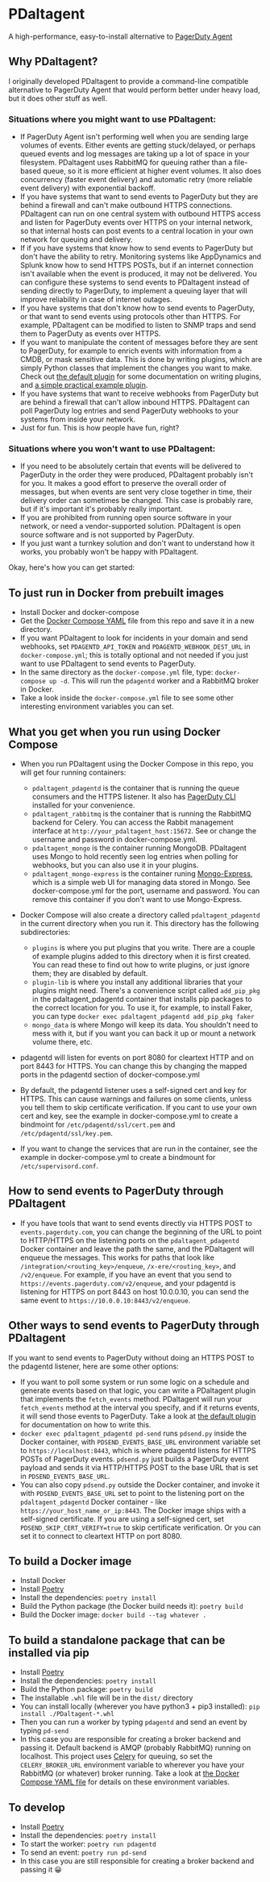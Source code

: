 # PDaltagent

A high-performance, easy-to-install alternative to [PagerDuty Agent](https://www.pagerduty.com/docs/guides/agent-install-guide/)

## Why PDaltagent?

I originally developed PDaltagent to provide a command-line compatible alternative to PagerDuty Agent that would perform better under heavy load, but it does other stuff as well. 

### Situations where you might want to use PDaltagent:

* If PagerDuty Agent isn't performing well when you are sending large volumes of events. Either events are getting stuck/delayed, or perhaps queued events and log messages are taking up a lot of space in your filesystem. PDaltagent uses RabbitMQ for queuing rather than a file-based queue, so it is more efficient at higher event volumes. It also does concurrency (faster event delivery) and automatic retry (more reliable event delivery) with exponential backoff.
* If you have systems that want to send events to PagerDuty but they are behind a firewall and can't make outbound HTTPS connections. PDaltagent can run on one central system with outbound HTTPS access and listen for PagerDuty events over HTTPS on your internal network, so that internal hosts can post events to a central location in your own network for queuing and delivery.
* If if you have systems that know how to send events to PagerDuty but don't have the ability to retry. Monitoring systems like AppDynamics and Splunk know how to send HTTPS POSTs, but if an internet connection isn't available when the event is produced, it may not be delivered. You can configure these systems to send events to PDaltagent instead of sending directly to PagerDuty, to implement a queuing layer that will improve reliability in case of internet outages.
* If you have systems that don't know how to send events to PagerDuty, or that want to send events using protocols other than HTTPS. For example, PDaltagent can be modified to listen to SNMP traps and send them to PagerDuty as events over HTTPS.
* If you want to manipulate the content of messages before they are sent to PagerDuty, for example to enrich events with information from a CMDB, or mask sensitive data. This is done by writing plugins, which are simply Python classes that implement the changes you want to make. Check out [the default plugin](pdaltagent/scripts/default_plugin.py) for some documentation on writing plugins, and [a simple practical example plugin](pdaltagent/scripts/example_filter_plugin.py).
* If you have systems that want to receive webhooks from PagerDuty but are behind a firewall that can't allow inbound HTTPS. PDaltagent can poll PagerDuty log entries and send PagerDuty webhooks to your systems from inside your network.
* Just for fun. This is how people have fun, right?

### Situations where you won't want to use PDaltagent:

* If you need to be absolutely certain that events will be delivered to PagerDuty in the order they were produced, PDaltagent probably isn't for you. It makes a good effort to preserve the overall order of messages, but when events are sent very close together in time, their delivery order can sometimes be changed. This case is probably rare, but if it's important it's probably really important.
* If you are prohibited from running open source software in your network, or need a vendor-supported solution. PDaltagent is open source software and is not supported by PagerDuty.
* If you just want a turnkey solution and don't want to understand how it works, you probably won't be happy with PDaltagent.

Okay, here's how you can get started:

## To just run in Docker from prebuilt images

* Install Docker and docker-compose
* Get the [Docker Compose YAML](./docker-compose.yml) file from this repo and save it in a new directory.
* If you want PDaltagent to look for incidents in your domain and send webhooks, set `PDAGENTD_API_TOKEN` and `PDAGENTD_WEBHOOK_DEST_URL` in `docker-compose.yml`; this is totally optional and not needed if you just want to use PDaltagent to send events to PagerDuty.
* In the same directory as the `docker-compose.yml` file, type: `docker-compose up -d`. This will run the `pdagentd` worker and a RabbitMQ broker in Docker.
* Take a look inside the `docker-compose.yml` file to see some other interesting environment variables you can set.

## What you get when you run using Docker Compose

* When you run PDaltagent using the Docker Compose in this repo, you will get four running containers:
    * `pdaltagent_pdagentd` is the container that is running the queue consumers and the HTTPS listener. It also has [PagerDuty CLI](https://github.com/martindstone/pagerduty-cli) installed for your convenience.
    * `pdaltagent_rabbitmq` is the container that is running the RabbitMQ backend for Celery. You can access the Rabbit management interface at `http://your_pdaltagent_host:15672`. See or change the username and password in docker-compose.yml.
    * `pdaltagent_mongo` is the container running MongoDB. PDaltagent uses Mongo to hold recently seen log entries when polling for webhooks, but you can also use it in your plugins.
    * `pdaltagent_mongo-express` is the container runing [Mongo-Express](https://github.com/mongo-express/mongo-express), which is a simple web UI for managing data stored in Mongo. See docker-compose.yml for the port, username and password. You can remove this container if you don't want to use Mongo-Express.

* Docker Compose will also create a directory called `pdaltagent_pdagentd` in the current directory when you run it. This directory has the following subdirectories:
    * `plugins` is where you put plugins that you write. There are a couple of example plugins added to this directory when it is first created. You can read these to find out how to write plugins, or just ignore them; they are disabled by default.
    * `plugin-lib` is where you install any additional libraries that your plugins might need. There's a convenience script called `add_pip_pkg` in the pdaltagent_pdagentd container that installs pip packages to the correct location for you. To use it, for example, to install Faker, you can type `docker exec pdaltagent_pdagentd add_pip_pkg faker`
    * `mongo_data` is where Mongo will keep its data. You shouldn't need to mess with it, but if you want you can back it up or mount a network volume there, etc.

* pdagentd will listen for events on port 8080 for cleartext HTTP and on port 8443 for HTTPS. You can change this by changing the mapped ports in the pdagentd section of docker-compose.yml
* By default, the pdagentd listener uses a self-signed cert and key for HTTPS. This can cause warnings and failures on some clients, unless you tell them to skip certificate verification. If you cant to use your own cert and key, see the example in docker-compose.yml to create a bindmoint for `/etc/pdagentd/ssl/cert.pem` and `/etc/pdagentd/ssl/key.pem`.
* If you want to change the services that are run in the container, see the example in docker-compose.yml to create a bindmount for `/etc/supervisord.conf`.

## How to send events to PagerDuty through PDaltagent

* If you have tools that want to send events directly via HTTPS POST to `events.pagerduty.com`, you can change the beginning of the URL to point to HTTP/HTTPS on the listening ports on the `pdaltagent_pdagentd` Docker container and leave the path the same, and the PDaltagent will enqueue the messages. This works for paths that look like `/integration/<routing_key>/enqueue`, `/x-ere/<routing_key>`, and `/v2/enqueue`. For example, if you have an event that you send to `https://events.pagerduty.com/v2/enqueue`, and your pdagentd is listening for HTTPS on port 8443 on host 10.0.0.10, you can send the same event to `https://10.0.0.10:8443/v2/enqueue`.

## Other ways to send events to PagerDuty through PDaltagent

If you want to send events to PagerDuty without doing an HTTPS POST to the pdagentd listener, here are some other options:

* If you want to poll some system or run some logic on a schedule and generate events based on that logic, you can write a PDaltagent plugin that implements the `fetch_events` method. PDaltagent will run your `fetch_events` method at the interval you specify, and if it returns events, it will send those events to PagerDuty. Take a look at [the default plugin](pdaltagent/scripts/default_plugin.py) for documentation on how to write this.
* `docker exec pdaltagent_pdagentd pd-send` runs `pdsend.py` inside the Docker container, with `PDSEND_EVENTS_BASE_URL` environment variable set to `https://localhost:8443`, which is where pdagentd listens for HTTPS POSTs of PagerDuty events. `pdsend.py` just builds a PagerDuty event payload and sends it via HTTP/HTTPS POST to the base URL that is set in `PDSEND_EVENTS_BASE_URL`.
* You can also copy `pdsend.py` outside the Docker container, and invoke it with `PDSEND_EVENTS_BASE_URL` set to point to the listening port on the `pdaltagent_pdagentd` Docker container - like `https://your_host_name_or_ip:8443`. The Docker image ships with a self-signed certificate. If you are using a self-signed cert, set `PDSEND_SKIP_CERT_VERIFY=true` to skip certificate verification. Or you can set it to connect to cleartext HTTP on port 8080.

## To build a Docker image

* Install Docker
* Install [Poetry](https://python-poetry.org)
* Install the dependencies: `poetry install`
* Build the Python package (the Docker build needs it): `poetry build`
* Build the Docker image: `docker build --tag whatever .`

## To build a standalone package that can be installed via pip

* Install [Poetry](https://python-poetry.org)
* Install the dependencies: `poetry install`
* Build the Python package: `poetry build`
* The installable `.whl` file will be in the `dist/` directory
* You can install locally (wherever you have python3 + pip3 installed): `pip install ./PDaltagent-*.whl`
* Then you can run a worker by typing `pdagentd` and send an event by typing `pd-send`
* In this case you are responsible for creating a broker backend and passing it. Default backend is AMQP (probably RabbitMQ) running on localhost. This project uses [Celery](http://www.celeryproject.org) for queuing, so set the `CELERY_BROKER_URL` environment variable to wherever you have your RabbitMQ (or whatever) broker running. Take a look at [the Docker Compose YAML file](./docker-compose.yml) for details on these environment variables.

## To develop

* Install [Poetry](https://python-poetry.org)
* Install the dependencies: `poetry install`
* To start the worker: `poetry run pdagentd`
* To send an event: `poetry run pd-send`
* In this case you are still responsible for creating a broker backend and passing it 😀
